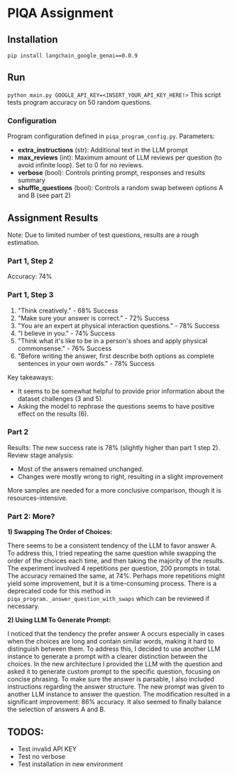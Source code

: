 # PIQA Assignment

## Installation

`pip install langchain_google_genai==0.0.9`

## Run

 
`python main.py GOOGLE_API_KEY=<INSERT_YOUR_API_KEY_HERE!>`
This script tests program accuracy on 50 random questions.

### Configuration
Program configuration defined in `piqa_program_config.py`. Parameters:
* **extra_instructions** (str): Additional text in the LLM prompt
* **max_reviews** (int): Maximum amount of LLM reviews per question (to avoid infinite loop). Set to 0 for no reviews.
* **verbose** (bool): Controls printing prompt, responses and results summary 
* **shuffle_questions** (bool): Controls a random swap between options A and B (see part 2) 

## Assignment Results
Note: Due to limited number of test questions, results are a rough estimation.

### Part 1, Step 2

Accuracy: 74%

### Part 1, Step 3

1. "Think creatively." - 68% Success
2. "Make sure your answer is correct." - 72% Success
3. "You are an expert at physical interaction questions." - 78% Success
4. "I believe in you." - 74% Success
5. "Think what it's like to be in a person's shoes and apply physical commonsense." - 76% Success
6. "Before writing the answer, first describe both options as complete sentences in your own words." - 78% Success

Key takeaways:
* It seems to be somewhat helpful to provide prior information about the dataset challenges (3 and 5).
* Asking the model to rephrase the questions seems to have positive effect on the results (6).
 

### Part 2

Results:
The new success rate is 78% (slightly higher than part 1 step 2).
Review stage analysis: 
* Most of the answers remained unchanged.
* Changes were mostly wrong to right, resulting in a slight improvement

More samples are needed for a more conclusive comparison, though it is resources-intensive.

### Part 2: More?

**1) Swapping The Order of Choices:**

There seems to be a consistent tendency of the LLM to favor answer A.  
To address this, I tried repeating the same question while swapping the order of the choices each time, and then taking the majority of the results.
The experiment involved 4 repetitions per question, 200 prompts in total. The accuracy remained the same, at 74%. 
Perhaps more repetitions might yield some improvement, but it is a time-consuming process.
There is a deprecated code for this method in `piqa_program._answer_question_with_swaps` which can be reviewed if necessary.


**2) Using LLM To Generate Prompt:**

I noticed that the tendency the prefer answer A occurs especially in cases when the choices are long and contain similar words, making it hard to distinguish between them.
To address this, I decided to use another LLM instance to generate a prompt with a clearer distinction between the choices.
In the new architecture I provided the LLM with the question and asked it to generate custom prompt to the specific question, focusing on concise phrasing.
To make sure the answer is parsable, I also included instructions regarding the answer structure. 
The new prompt was given to another LLM instance to answer the question.
The modification resulted in a significant improvement: 86% accuracy. 
It also seemed to finally balance the selection of answers A and B.


## TODOS:
* Test invalid API KEY
* Test no verbose
* Test installation in new environment
